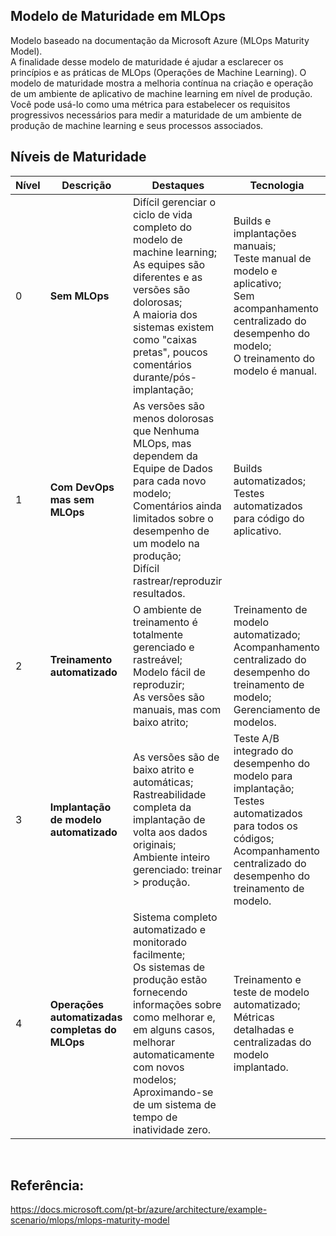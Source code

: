 
## Modelo de Maturidade em MLOps

Modelo baseado na documentação da Microsoft Azure (MLOps Maturity Model).
</BR>
A finalidade desse modelo de maturidade é ajudar a esclarecer os princípios e as práticas de MLOps (Operações de Machine Learning). O modelo de maturidade mostra a melhoria contínua na criação e operação de um ambiente de aplicativo de machine learning em nível de produção. Você pode usá-lo como uma métrica para estabelecer os requisitos progressivos necessários para medir a maturidade de um ambiente de produção de machine learning e seus processos associados.

## Níveis de Maturidade

|Nível|Descrição|Destaques|Tecnologia|
|-----|-----|-----|-----|
|0|	**Sem MLOps**|Difícil gerenciar o ciclo de vida completo do modelo de machine learning;  </BR> As equipes são diferentes e as versões são dolorosas;  </BR> A maioria dos sistemas existem como "caixas pretas", poucos comentários durante/pós-implantação;|	Builds e implantações manuais;   </BR>  Teste manual de modelo e aplicativo;   </BR>  Sem acompanhamento centralizado do desempenho do modelo;   </BR>  O treinamento do modelo é manual.|
|1|	**Com DevOps mas sem MLOps**|As versões são menos dolorosas que Nenhuma MLOps, mas dependem da Equipe de Dados para cada novo modelo;   </BR>  Comentários ainda limitados sobre o desempenho de um modelo na produção;   </BR>  Difícil rastrear/reproduzir resultados.|	Builds automatizados;   </BR>  Testes automatizados para código do aplicativo.|
|2|	**Treinamento automatizado**|O ambiente de treinamento é totalmente gerenciado e rastreável;   </BR>  Modelo fácil de reproduzir;   </BR>  As versões são manuais, mas com baixo atrito;|	Treinamento de modelo automatizado;   </BR>  Acompanhamento centralizado do desempenho do treinamento de modelo;   </BR>  Gerenciamento de modelos.|
|3|	**Implantação de modelo automatizado**|As versões são de baixo atrito e automáticas;   </BR>  Rastreabilidade completa da implantação de volta aos dados originais;  </BR>  Ambiente inteiro gerenciado: treinar > produção.|	Teste A/B integrado do desempenho do modelo para implantação;   </BR>  Testes automatizados para todos os códigos;   </BR>  Acompanhamento centralizado do desempenho do treinamento de modelo.|
|4|	**Operações automatizadas completas do MLOps**|Sistema completo automatizado e monitorado facilmente;  </BR>  Os sistemas de produção estão fornecendo informações sobre como melhorar e, em alguns casos, melhorar automaticamente com novos modelos;   </BR>  Aproximando-se de um sistema de tempo de inatividade zero.|	Treinamento e teste de modelo automatizado;   </BR>  Métricas detalhadas e centralizadas do modelo implantado.|

</BR>

## Referência:

https://docs.microsoft.com/pt-br/azure/architecture/example-scenario/mlops/mlops-maturity-model
